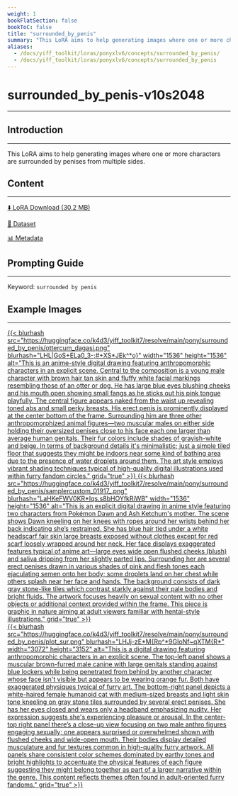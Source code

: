 ```yaml
---
weight: 1
bookFlatSection: false
bookToC: false
title: "surrounded_by_penis"
summary: "This LoRA aims to help generating images where one or more characters are surrounded by penises from multiple sides."
aliases:
  - /docs/yiff_toolkit/loras/ponyxlv6/concepts/surrounded_by_penis/
  - /docs/yiff_toolkit/loras/ponyxlv6/concepts/surrounded_by_penis
---
```


<!--markdownlint-disable MD025 MD033 -->

# surrounded_by_penis-v10s2048

---

## Introduction

---

This LoRA aims to help generating images where one or more characters are surrounded by penises from multiple sides.

## Content

---

[⬇️ LoRA Download (30.2 MB)](https://huggingface.co/k4d3/yiff_toolkit7/resolve/main/pony/surrounded_by_penis/surrounded_by_penis-v10s2048.safetensors)

[📐 Dataset](https://huggingface.co/datasets/k4d3/surrounded_by_penis)

[📊 Metadata](https://huggingface.co/k4d3/yiff_toolkit7/resolve/main/pony/surrounded_by_penis/surrounded_by_penis-v10s2048.json)

## Prompting Guide

---

Keyword: `surrounded by penis`

## Example Images

---

<div class="image-grid">
  <div class="image-grid-container">
    <a href="https://huggingface.co/k4d3/yiff_toolkit7/resolve/main/pony/surrounded_by_penis/ottercum_dagasi.png">
    {{< blurhash
      src="https://huggingface.co/k4d3/yiff_toolkit7/resolve/main/pony/surrounded_by_penis/ottercum_dagasi.png"
      blurhash="LHL|GoS+ELa0_3-;#+XS*JEk^*o}"
      width="1536"
      height="1536"
      alt="This is an anime-style digital drawing featuring anthropomorphic characters in an explicit scene. Central to the composition is a young male character with brown hair tan skin and fluffy white facial markings resembling those of an otter or dog. He has large blue eyes blushing cheeks and his mouth open showing small fangs as he sticks out his pink tongue playfully. The central figure appears naked from the waist up revealing toned abs and small perky breasts. His erect penis is prominently displayed at the center bottom of the frame. Surrounding him are three other anthropomorphized animal figures—two muscular males on either side holding their oversized penises close to his face each one larger than average human genitals. Their fur colors include shades of grayish-white and beige. In terms of background details it's minimalistic; just a simple tiled floor that suggests they might be indoors near some kind of bathing area due to the presence of water droplets around them. The art style employs vibrant shading techniques typical of high-quality digital illustrations used within furry fandom circles."
      grid="true"
    >}}
    </a>
    <a href="https://huggingface.co/k4d3/yiff_toolkit7/resolve/main/pony/surrounded_by_penis/samplercustom_01917_.png">
    {{< blurhash
      src="https://huggingface.co/k4d3/yiff_toolkit7/resolve/main/pony/surrounded_by_penis/samplercustom_01917_.png"
      blurhash="LaHKeFWV0KR*Iqs.s8bHOYfkRiWB"
      width="1536"
      height="1536"
      alt="This is an explicit digital drawing in anime style featuring two characters from Pokémon Dawn and Ash Ketchum's mother. The scene shows Dawn kneeling on her knees with ropes around her wrists behind her back indicating she’s restrained. She has blue hair tied under a white headscarf fair skin large breasts exposed without clothes except for red scarf loosely wrapped around her neck. Her face displays exaggerated features typical of anime art—large eyes wide open flushed cheeks (blush) and saliva dripping from her slightly parted lips. Surrounding her are several erect penises drawn in various shades of pink and flesh tones each ejaculating semen onto her body; some droplets land on her chest while others splash near her face and hands. The background consists of dark gray stone-like tiles which contrast starkly against their pale bodies and bright fluids. The artwork focuses heavily on sexual content with no other objects or additional context provided within the frame. This piece is graphic in nature aiming at adult viewers familiar with hentai-style illustrations."
      grid="true"
    >}}
    </a>
  </div>
</div>

<div class="image-grid">
  <div class="image-grid-container">
    <a href="https://huggingface.co/k4d3/yiff_toolkit7/resolve/main/pony/surrounded_by_penis/plot_sur.png">
    {{< blurhash
      src="https://huggingface.co/k4d3/yiff_toolkit7/resolve/main/pony/surrounded_by_penis/plot_sur.png"
      blurhash="LHJj-zE*M{Rp^*9GIoNf~qXTM{R*"
      width="3072"
      height="3152"
      alt="This is a digital drawing featuring anthropomorphic characters in an explicit scene. The top-left panel shows a muscular brown-furred male canine with large genitals standing against blue lockers while being penetrated from behind by another character whose face isn't visible but appears to be wearing orange fur. Both have exaggerated physiques typical of furry art. The bottom-right panel depicts a white-haired female humanoid cat with medium-sized breasts and light skin tone kneeling on gray stone tiles surrounded by several erect penises. She has her eyes closed and wears only a headband emphasizing nudity. Her expression suggests she's experiencing pleasure or arousal. In the center-top right panel there’s a close-up view focusing on two male anthro figures engaging sexually; one appears surprised or overwhelmed shown with flushed cheeks and wide-open mouth. Their bodies display detailed musculature and fur textures common in high-quality furry artwork. All panels share consistent color schemes dominated by earthy tones and bright highlights to accentuate the physical features of each figure suggesting they might belong together as part of a larger narrative within the genre. This content reflects themes often found in adult-oriented furry fandoms."
      grid="true"
    >}}
    </a>
  </div>
</div>
